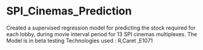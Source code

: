 # SPI_Cinemas_Prediction
Created a supervised regression model for predicting the stock required for each lobby, during movie interval period for 13 SPI cinemas multiplexes.
The Model is in beta testing 
Technologies used : R,Caret ,E1071
